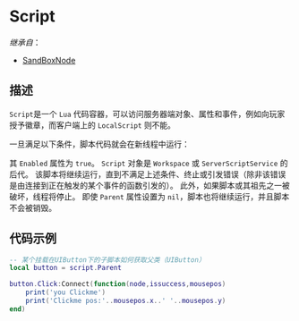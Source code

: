 # Script

*继承自*：
* [SandBoxNode](/Api/Classes/Base/SandboxNode.md)

## 描述

`Script`是一个 `Lua` 代码容器，可以访问服务器端对象、属性和事件，例如向玩家授予徽章，而客户端上的 `LocalScript` 则不能。

一旦满足以下条件，脚本代码就会在新线程中运行：

其 `Enabled` 属性为 `true`。
`Script` 对象是 `Workspace` 或 `ServerScriptService` 的后代。
该脚本将继续运行，直到不满足上述条件、终止或引发错误（除非该错误是由连接到正在触发的某个事件的函数引发的）。 此外，如果脚本或其祖先之一被破坏，线程将停止。 即使 `Parent` 属性设置为 `nil`，脚本也将继续运行，并且脚本不会被销毁。


## 代码示例

```lua
-- 某个挂载在UIButton下的子脚本如何获取父类（UIButton）
local button = script.Parent

button.Click:Connect(function(node,issuccess,mousepos) 
    print('you Clickme')
    print('Clickme pos:'..mousepos.x..' '..mousepos.y)
end)
```